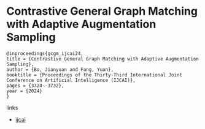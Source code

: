 # Contrastive General Graph Matching with Adaptive Augmentation Sampling

```
@inproceedings{gcgm_ijcai24,
title = {Contrastive General Graph Matching with Adaptive Augmentation Sampling},
author = {Bo, Jianyuan and Fang, Yuan},
booktitle = {Proceedings of the Thirty-Third International Joint Conference on Artificial Intelligence (IJCAI)},
pages = {3724--3732},
year = {2024}
}
```

links
- [ijcai](https://www.ijcai.org/proceedings/2024/412)
